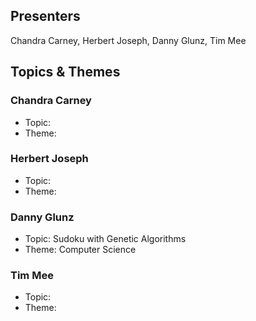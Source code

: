 ## Presenters

Chandra Carney, Herbert Joseph, Danny Glunz, Tim Mee

## Topics & Themes

### Chandra Carney

* Topic:
* Theme:

### Herbert Joseph

* Topic:
* Theme:

### Danny Glunz

* Topic: Sudoku with Genetic Algorithms
* Theme: Computer Science

### Tim Mee

* Topic:
* Theme:
